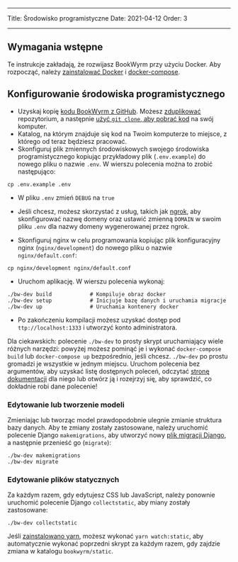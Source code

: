 - - -
Title: Środowisko programistyczne Date: 2021-04-12 Order: 3
- - -

## Wymagania wstępne

Te instrukcje zakładają, że rozwijasz BookWyrm przy użyciu Docker. Aby rozpocząć, należy [zainstalować Docker](https://docs.docker.com/engine/install/) i [docker-compose](https://docs.docker.com/compose/install/).

## Konfigurowanie środowiska programistycznego

- Uzyskaj kopię [kodu BookWyrm z GitHub](https://github.com/bookwyrm-social/bookwyrm). Możesz [zduplikować](https://docs.github.com/en/get-started/quickstart/fork-a-repo) repozytorium, a następnie [użyć `git clone`, aby pobrać kod](https://docs.github.com/en/github/creating-cloning-and-archiving-repositories/cloning-a-repository-from-github/cloning-a-repository) na swój komputer.
- Katalog, na którym znajduje się kod na Twoim komputerze to miejsce, z którego od teraz będziesz pracować.
- Skonfiguruj plik zmiennych środowiskowych swojego środowiska programistycznego kopiując przykładowy plik (`.env.example`) do nowego pliku o nazwie `.env`. W wierszu polecenia można to zrobić następująco:
``` { .sh }
cp .env.example .env
```
- W pliku `.env` zmień `DEBUG` na `true`
- Jeśli chcesz, możesz skorzystać z usług, takich jak [ngrok](https://ngrok.com/), aby skonfigurować nazwę domeny oraz ustawić zmienną `DOMAIN` w swoim pliku `.env` dla nazwy domeny wygenerowanej przez ngrok.

- Skonfiguruj nginx w celu programowania kopiując plik konfiguracyjny nginx (`nginx/development`) do nowego pliku o nazwie `nginx/default.conf`:
``` { .sh }
cp nginx/development nginx/default.conf
```

- Uruchom aplikację. W wierszu polecenia wykonaj:
``` { .sh }
./bw-dev build            # Kompiluje obraz docker
./bw-dev setup            # Inicjuje bazę danych i uruchamia migracje
./bw-dev up               # Uruchamia kontenery docker
```
- Po zakończeniu kompilacji możesz uzyskać dostęp pod `ttp://localhost:1333` i utworzyć konto administratora.

Dla ciekawskich: polecenie `./bw-dev` to prosty skrypt uruchamiający wiele różnych narzędzi: powyżej możesz pominąć je i wykonać `docker-compose build` lub `docker-compose up` bezpośrednio, jeśli chcesz. `./bw-dev` po prostu gromadzi je wszystkie w jednym miejscu. Uruchom polecenia bez argumentów, aby uzyskać listę dostępnych poleceń, odczytać [stronę dokumentacji](/command-line-tool.html) dla niego lub otwórz ją i rozejrzyj się, aby sprawdzić, co dokładnie robi dane polecenie!

### Edytowanie lub tworzenie modeli

Zmieniając lub tworząc model prawdopodobnie ulegnie zmianie struktura bazy danych. Aby te zmiany zostały zastosowane, należy uruchomić polecenie Django `makemigrations`, aby utworzyć nowy [plik migracji Django](https://docs.djangoproject.com/en/3.2/topics/migrations), a następnie przenieść go (`migrate`):

``` { .sh }
./bw-dev makemigrations
./bw-dev migrate
```

### Edytowanie plików statycznych
Za każdym razem, gdy edytujesz CSS lub JavaScript, należy ponownie uruchomić polecenie Django `collectstatic`, aby miany zostały zastosowane:
``` { .sh }
./bw-dev collectstatic
```

Jeśli [zainstalowano yarn](https://yarnpkg.com/getting-started/install), możesz wykonać `yarn watch:static`, aby automatycznie wykonać poprzedni skrypt za każdym razem, gdy zajdzie zmiana w katalogu `bookwyrm/static`.
